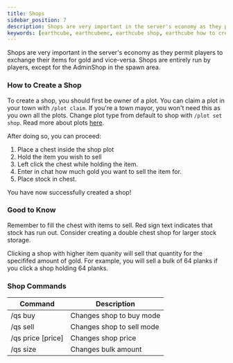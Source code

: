 ```yaml
---
title: Shops
sidebar_position: 7
description: Shops are very important in the server's economy as they permit players to exchange their items for gold and vice-versa.
keywords: [earthcube, earthcubemc, earthcube shop, earthcube how to create shop]
---
```


Shops are very important in the server's economy as they permit players to exchange their items for gold and vice-versa. Shops are entirely run by players, except for the AdminShop in the spawn area.

### How to Create a Shop

To create a shop, you should first be owner of a plot. You can claim a plot in your town with `/plot claim`. If you're a town mayor, you won't need this as you own all the plots. Change plot type from default to shop with `/plot set shop`. Read more about plots [here](/docs/towns#plots).

After doing so, you can proceed:

1. Place a chest inside the shop plot
2. Hold the item you wish to sell
3. Left click the chest while holding the item.
4. Enter in chat how much gold you want to sell the item for.
5. Place stock in chest.

You have now successfully created a shop!

### Good to Know

Remember to fill the chest with items to sell. Red sign text indicates that stock has run out. Consider creating a double chest shop for larger stock storage.

Clicking a shop with higher item quanity will sell that quantity for the specififed amount of gold. For example, you will sell a bulk of 64 planks if you click a shop holding 64 planks.

### Shop Commands

| **Command**       | **Description**           |
|-------------------|---------------------------|
| /qs buy           | Changes shop to buy mode  |
| /qs sell          | Changes shop to sell mode |
| /qs price [price] | Changes shop price        |
| /qs size          | Changes bulk amount       |